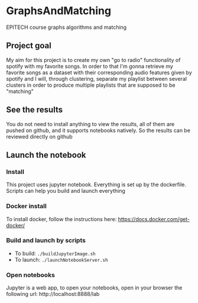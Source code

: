 # GraphsAndMatching
EPITECH course graphs algorithms and matching

## Project goal
My aim for this project is to create my own "go to radio" functionality of spotify with my favorite songs. In order to that I'm gonna retrieve my favorite songs as a dataset with their corresponding audio features given by spotify and I will, through clustering, separate my playlist between several clusters in order to produce multiple playlists that are supposed to be "matching"

## See the results
You do not need to install anything to view the results, all of them are pushed on github, and it supports notebooks natively. So the results can be reviewed directly on github

## Launch the notebook
### Install
This project uses jupyter notebook. Everything is set up by the dockerfile. Scripts can help you build and launch everything

### Docker install
To install docker, follow the instructions here: https://docs.docker.com/get-docker/

### Build and launch by scripts
-   To build: ```./buildJupyterImage.sh```
-   To launch: ```./launchNotebookServer.sh```

### Open notebooks
Jupyter is a web app, to open your notebooks, open in your browser the following url:
http://localhost:8888/lab
